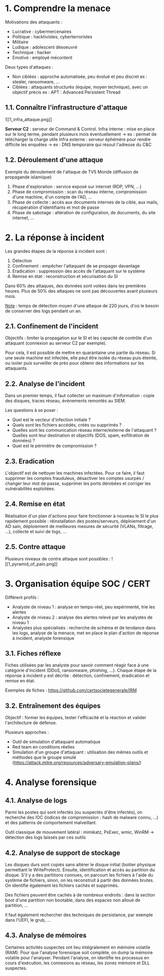 ``` toc

```

# 1. Comprendre la menace

Motivations des attaquants : 
- Lucrative : cybermercenaires
- Politique : hacktivistes, cyberterroristes
- Militaire
- Ludique : adolescent désoeuvré
- Technique : hacker
- Emotive : employé mécontent

Deux types d'attaques :
- Non ciblées : approche automatisée, peu évolué et peu discret
   ex : stealer, ransomware, ...
- Ciblées : attaquants structurés (équipe, moyen technique), avec un objectif précis
   ex : APT : Advanced Persistent Thread

## 1.1. Connaître l'infrastructure d'attaque
![[1_infra_attaque.png]]

**Serveur C2** : serveur de Command & Control. 
Infra interne : mise en place sur le long terme, pendant plusieurs mois éventuellement
-> ex : permet de télécharger la charge utile
Infra externe : serveur éphémère pour rendre difficile les enquêtes
-> ex : DNS temporaire qui résout l'adresse du C&C


## 1.2. Déroulement d'une attaque
Exemple du déroulement de l'attaque de TV5 Monde (diffusion de propagande islamique)
1. Phase d'exploration : service exposé sur internet (RDP, VPN, ...)
2. Phase de compromission : scan du réseau interne, compromission d'une machine, d'un compte de l'AD, ...
3. Phase de collecte : accès aux documents internes de la cible, aux mails, récupération d'identifiants et mot de passe
4. Phase de sabotage : altération de configuration, de documents, du site internet, ...



# 2. La réponse à incident

Les grandes étapes de la réponse à incident sont :
1. Détection
2. Confinement : empêcher l'attaquant de se propager davantage
3. Eradication : suppression des accès de l'attaquant sur le système
4. Remise en état : reconstruction et sécurisation du SI

Dans 60% des attaques, des données sont volées dans les premières heures.
Plus de 50% des attaques ne sont pas découvertes avant plusieurs mois. 

<u>Note</u> : temps de détection moyen d'une attaque de 220 jours, d'où le besoin de conserver des logs pendant un an.

## 2.1. Confinement de l'incident
Objectifs : limiter la propagation sur le SI et les capacité de contrôle d'un attaquant (connexion au serveur C2 par exemple).

Pour cela, il est possible de mettre en quarantaine une partie du réseau. Si une seule machine est infectée, elle peut être isolée du réseau puis éteinte, ou isoler puis surveiller de près pour obtenir des informations sur les attaquants.

## 2.2. Analyse de l'incident
Dans un premier temps, il faut collecter un maximum d'information : copie des disques, traces réseau, évènements remontés au SIEM.

Les questions à se poser :
- Quel est le vecteur d'infection initiale ?
- Quels sont les fichiers accédés, créés ou supprimés ?
- Quelles sont les communication réseau interne/externe de l'attaquant ? Quelles sont leur destination et objectifs (DOS, spam, exfiltration de données) ?
- Quel est le périmètre de compromission ?

## 2.3. Eradication
L'objectif est de nettoyer les machines infectées. Pour ce faire, il faut supprimer les comptes frauduleux, désactiver les comptes usurpés / changer leur mot de passe, supprimer les ports dérobées et corriger les vulnérabilités exploitées.

## 2.4. Remise en état
Réalisation d'un plan d'actions pour faire fonctionner à nouveau le SI le plus rapidement possible : réinstallation des postes/serveurs, déploiement d'un AD sain, déploiement de meilleures mesures de sécurité (VLANs, filtrage, ...), collecte et suivi de logs, ...

## 2.5. Contre attaque
Plusieurs niveaux de contre attaque sont possibles :
![[1_pyramid_of_pain.png]]



# 3. Organisation équipe SOC / CERT

Différent profils :
- Analyste de niveau 1 : analyse en temps-réel, peu expérimenté, trie les alertes
- Analyste de niveau 2 : analyse des alertes relevé par les analystes de niveau 1
- Analystes plus spécialisés : recherche de schéma et de tendance dans les logs, analyse de la menace, met en place le plan d'action de réponse à incident, analyste forensique

## 3.1. Fiches réflexe
Fiches utilisées par les analyste pour savoir comment réagir face à une catégorie d'incident (DDoS, ransomware, phishing, ...).
Chaque étape de la réponse à incident y est décrite : détection, confinement, éradication et remise en état.

Exemples de fiches : https://github.com/certsocietegenerale/IRM

## 3.2. Entraînement des équipes
Objectif : former les équipes, tester l'efficacité et la réaction et valider l'architecture de défense.

Plusieurs approches :
- Outil de simulation d'attaquant automatique
- Red team en conditions réelles
- Simulation d'un groupe d'attaquant : utilisation des mêmes outils et méthodes que le groupe simulé (https://attack.mitre.org/resources/adversary-emulation-plans/)



# 4. Analyse forensique

## 4.1. Analyse de logs
Parmi les postes qui sont infectés (ou suspectés d'être infectés), on recherche des IOC (indices de compromission : hash de malware connu, ...) et des patterns de comportement malveillant.

Outil classique de mouvement latéral : mimikatz, PsExec, wmic, WinRM
-> détection des logs laissés par ces outils

## 4.2. Analyse de support de stockage
Les disques durs sont copiés sans altérer le disque initial (boitier physique permettant le WriteProtect). Ensuite, identification et accès au partition du disque. S'il y a des partitions connues, on parcourt les fichiers à l'aide du système de fichiers, sinon, on les reconstruit à partir des données brutes. On identifie également les fichiers cachés et supprimés.

Des fichiers peuvent être cachés à de nombreux endroits : dans la section boot d'une partition non bootable, dans des espaces non alloué de partition, ...

Il faut également rechercher des techniques de persistance, par exemple dans l'UEFI, le grub, ...

## 4.3. Analyse de mémoires
Certaines activités suspectes ont lieu intégralement en mémoire volatile (RAM). Pour que l'analyse forensique soit complète, on dump la mémoire volatile pour l'analyser. 
Pendant l'analyse, on identifie les processus en cours d'exécution, les connexions au réseau, les zones mémoire et DLL suspectes.



